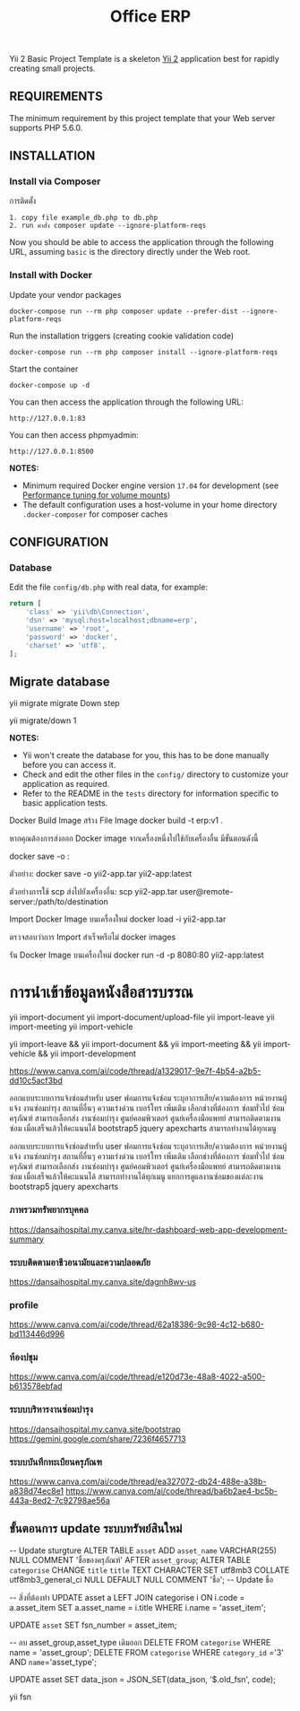 <p align="center">
    <h1 align="center">Office ERP</h1>
    <br>
</p>

Yii 2 Basic Project Template is a skeleton [Yii 2](http://www.yiiframework.com/) application best for
rapidly creating small projects.


REQUIREMENTS
------------

The minimum requirement by this project template that your Web server supports PHP 5.6.0.


INSTALLATION
------------

### Install via Composer
การติดตั้ง
~~~
1. copy file example_db.php to db.php
2. run คำสั่ง composer update --ignore-platform-reqs
~~~

Now you should be able to access the application through the following URL, assuming `basic` is the directory
directly under the Web root.

### Install with Docker

Update your vendor packages

    docker-compose run --rm php composer update --prefer-dist --ignore-platform-reqs
    
Run the installation triggers (creating cookie validation code)

    docker-compose run --rm php composer install --ignore-platform-reqs
    
Start the container

    docker-compose up -d
    
You can then access the application through the following URL:

    http://127.0.0.1:83

You can then access phpmyadmin:

    http://127.0.0.1:8500

**NOTES:** 
- Minimum required Docker engine version `17.04` for development (see [Performance tuning for volume mounts](https://docs.docker.com/docker-for-mac/osxfs-caching/))
- The default configuration uses a host-volume in your home directory `.docker-composer` for composer caches


CONFIGURATION
-------------

### Database

Edit the file `config/db.php` with real data, for example:

```php
return [
    'class' => 'yii\db\Connection',
    'dsn' => 'mysql:host=localhost;dbname=erp',
    'username' => 'root',
    'password' => 'docker',
    'charset' => 'utf8',
];
```

## Migrate database
yii migrate
migrate Down step

yii migrate/down 1

**NOTES:**
- Yii won't create the database for you, this has to be done manually before you can access it.
- Check and edit the other files in the `config/` directory to customize your application as required.
- Refer to the README in the `tests` directory for information specific to basic application tests.



Docker Build Image
สร้าง File Image
docker build -t erp:v1 .

หากคุณต้องการส่งออก Docker image จากเครื่องหนึ่งไปใช้กับเครื่องอื่น มีขั้นตอนดังนี้

docker save -o <path-to-tar-file> <image-name>:<tag>

ตัวอย่าง: docker save -o yii2-app.tar yii2-app:latest

ตัวอย่างการใช้ scp ส่งไปยังเครื่องอื่น:
scp yii2-app.tar user@remote-server:/path/to/destination

Import Docker Image บนเครื่องใหม่
docker load -i yii2-app.tar

ตรวจสอบว่าการ Import สำเร็จหรือไม่
docker images

 รัน Docker Image บนเครื่องใหม่
 docker run -d -p 8080:80 yii2-app:latest

 # การนำเข้าข้อมูลหนังสือสารบรรณ
yii import-document
yii import-document/upload-file
yii import-leave
yii import-meeting
yii import-vehicle


yii import-leave && yii import-document && yii import-meeting && yii import-vehicle && yii import-development



https://www.canva.com/ai/code/thread/a1329017-9e7f-4b54-a2b5-dd10c5acf3bd



ออกแบบระบบการแจ้งซ่อมสำหรับ user ฟอมการแจ้งซ่อม ระบุอาการเสีย/ความต้องการ หน่วยงานผู้แจ้ง 
งานซ่อมบำรุง
สถานที่อื่นๆ  ความเร่งด่วน เบอร์โทร เพิ่มเติม เลือกช่างที่ต้องการ ซ่อมทั่วไป ซ่อมครุภัณฑ์  สามารถเลือกส่ง งานซ่อมบำรุง ศูนย์คอมพิวเตอร์ ศูนย์เครื่องมือแพทย์ สามารถติดตามงานซ่อม เมื่อเสร็จแล้วให้คะแนนได้ bootstrap5 jquery  apexcharts สามารถทำงานได้ทุกเมนู


ออกแบบระบบการแจ้งซ่อมสำหรับ user ฟอมการแจ้งซ่อม ระบุอาการเสีย/ความต้องการ หน่วยงานผู้แจ้ง 
งานซ่อมบำรุง
สถานที่อื่นๆ  ความเร่งด่วน เบอร์โทร เพิ่มเติม เลือกช่างที่ต้องการ ซ่อมทั่วไป ซ่อมครุภัณฑ์  สามารถเลือกส่ง งานซ่อมบำรุง ศูนย์คอมพิวเตอร์ ศูนย์เครื่องมือแพทย์ สามารถติดตามงานซ่อม เมื่อเสร็จแล้วให้คะแนนได้ สามารถทำงานได้ทุกเมนู แยกการดูแลงานซ่อมของแต่ละงาน bootstrap5 jquery  apexcharts 

### ภาพรวมทรัพยากรบุคคล
https://dansaihospital.my.canva.site/hr-dashboard-web-app-development-summary

### ระบบติดตามอาชีวอนามัยและความปลอดภัย
https://dansaihospital.my.canva.site/dagnh8wv-us

### profile
https://www.canva.com/ai/code/thread/62a18386-9c98-4c12-b680-bd113446d996

### ห้องปชุม
https://www.canva.com/ai/code/thread/e120d73e-48a8-4022-a500-b613578ebfad

### ระบบบริหารงานซ่อมบำรุง
https://dansaihospital.my.canva.site/bootstrap
https://gemini.google.com/share/7236f4657713

### ระบบบันทึกทะเบียนครุภัณฑ
https://www.canva.com/ai/code/thread/ea327072-db24-488e-a38b-a838d74ec8e1
https://www.canva.com/ai/code/thread/ba6b2ae4-bc5b-443a-8ed2-7c92798ae56a



## ขั้นตอนการ  update ระบบทรัพย์สินใหม่
-- Update sturgture 
  ALTER TABLE `asset` ADD `asset_name` VARCHAR(255) NULL COMMENT 'ชื่อของครุภัณฑ์' AFTER `asset_group`;
  ALTER TABLE `categorise` CHANGE `title` `title` TEXT CHARACTER SET utf8mb3 COLLATE utf8mb3_general_ci NULL DEFAULT NULL COMMENT 'ชื่อ';
-- Update ชื่อ

-- สิ่งที่ต้องทำ
UPDATE asset a
LEFT JOIN categorise i ON i.code = a.asset_item
SET a.asset_name = i.title
WHERE i.name = 'asset_item';

UPDATE `asset`  SET fsn_number = asset_item;


-- ลบ asset_group,asset_type เดิมออก 
DELETE FROM `categorise` WHERE name = 'asset_group';
DELETE FROM `categorise` WHERE `category_id` ='3' AND `name`='asset_type';

UPDATE asset 
SET data_json = JSON_SET(data_json, '$.old_fsn', code);

yii fsn


